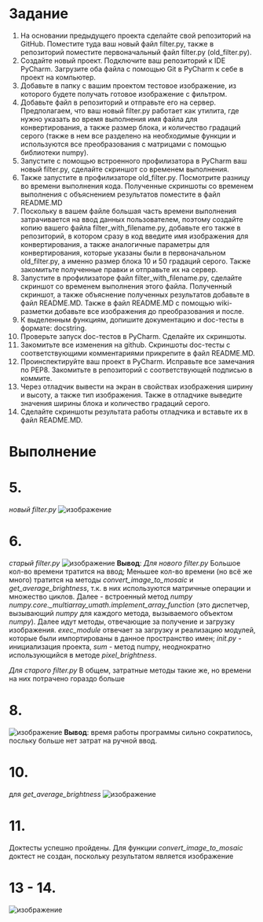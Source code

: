 # Задание
1. На основании предыдущего проекта сделайте свой репозиторий на GitHub. Поместите туда ваш новый файл filter.py, также в репозиторий поместите первоначальный файл filter.py (old_filter.py).
2. Создайте новый проект. Подключите ваш репозиторий к IDE PyCharm. Загрузите оба файла с помощью Git в PyCharm к себе в проект на компьютер.
3. Добавьте в папку с вашим проектом тестовое изображение, из которого будете получать готовое изображение с фильтром.
4. Добавьте файл в репозиторий и отправьте его на сервер.
Предполагаем, что ваш новый filter.py работает как утилита, где нужно указать во время выполнения имя файла для конвертирования, а также размер блока, и количество градаций серого (также в нем все разделено на необходимые функции и используются все преобразования с матрицами с помощью библиотеки numpy).
5. Запустите с помощью встроенного профилизатора в PyCharm ваш новый filter.py, сделайте скриншот со временем выполнения.
6. Также запустите в профилизаторе old_filter.py. Посмотрите разницу во времени выполнения кода. Полученные скриншоты со временем выполнения с объяснением результатов поместите в файл README.MD
7. Поскольку в вашем файле большая часть времени выполнения затрачивается на ввод данных пользователем, поэтому создайте копию вашего файла filter_with_filename.py, добавьте его также в репозиторий, в котором сразу в код введите имя изображения для конвертирования, а также аналогичные параметры для конвертирования, которые указаны были в первоначальном old_filter.py, а именно размер блока 10 и 50 градаций серого. Также закомитьте полученные правки и отправьте их на сервер.
8. Запустите в профилизаторе файл filter_with_filename.py, сделайте скриншот со временем выполнения этого файла. Полученный скриншот, а также объяснение полученных результатов добавьте в файл README.MD. Также в файл README.MD с помощью wiki-разметки добавьте все изображения до преобразования и после.
9. К выделенным функциям, допишите документацию и doc-тесты в формате: docstring.
10. Проверьте запуск doc-тестов в PyCharm. Сделайте их скриншоты.
11. Закомитьте все изменения на github. Скриншоты doc-тесты с соответствующими комментариями прикрепите в файл README.MD.
12. Проинспектируйте ваш проект в PyCharm. Исправьте все замечания по PEP8. Закомитьте в репозиторий с соответствующей подписью в коммите.
13. Через отладчик вывести на экран в свойствах изображения ширину и высоту, а также тип изображения. Также в отладчике выведите значения ширины блока и количество градаций серого.
14. Сделайте скриншоты результата работы отладчика и вставьте их в файл README.MD. 

# Выполнение

# 5.
*новый filter.py*
![изображение](https://user-images.githubusercontent.com/73441333/143667056-19297a4a-e44b-41d9-b52e-2a638225c637.png)

# 6.
*старый filter.py*
![изображение](https://user-images.githubusercontent.com/73441333/143623906-f44b2870-3144-4d35-ae73-5662c0c8ba2b.png)
**Вывод**:
*Для нового filter.py*
Большое кол-во времени тратится на ввод; Меньшее кол-во времени (но всё же много) тратится на методы *convert_image_to_mosaic* и *get_average_brightness*, т.к. в них используются матричные операции и множество циклов. Далее - встроенный метод *numpy* *numpy.core._multiarray_umath.implement_array_function* (это диспетчер, вызывающий *numpy* для каждого метода, вызываемого объектом *numpy*). Далее идут методы, отвечающие за получение и загрузку изображения. *exec_module* отвечает за загрузку и реализацию модулей, которые были импортированы в данное пространство имен; *init.py* - инициализация проекта, *sum* - метод numpy, неоднократно использующийся в методе *pixel_brightness*.

*Для старого filter.py*
В общем, затратные методы такие же, но времени на них потрачено гораздо больше

# 8.
![изображение](https://user-images.githubusercontent.com/73441333/143667643-822a7a41-0112-4062-a472-08fe3fdd8ca4.png)
**Вывод**: время работы программы сильно сократилось, посльку больше нет затрат на ручной ввод.

# 10.
для *get_average_brightness*
![изображение](https://user-images.githubusercontent.com/73441333/143668778-4f22ef92-529c-4c7d-96f5-70cb19625000.png)

# 11.
Доктесты успешно пройдены. Для функции *convert_image_to_mosaic* доктест не создан, поскольку результатом является изображение

# 13 - 14.
![изображение](https://user-images.githubusercontent.com/73441333/143669665-d82b5736-37be-4e5a-9b99-50f6e85df2b1.png)
